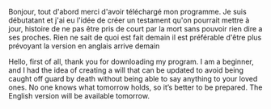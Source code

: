 Bonjour, tout d'abord merci d'avoir téléchargé mon programme.
Je suis débutatant et j'ai eu l'idée de créer un testament qu'on pourrait mettre à jour, histoire de ne pas être pris de court par la mort sans pouvoir rien dire a ses proches.
Rien ne sait de quoi est fait demain il est préférable d'être plus prévoyant la version en anglais arrive demain







Hello, first of all, thank you for downloading my program. 
I am a beginner, and I had the idea of creating a will that can be updated to avoid being caught off guard by death without being able to say anything to your loved ones.
No one knows what tomorrow holds, so it’s better to be prepared. The English version will be available tomorrow.
